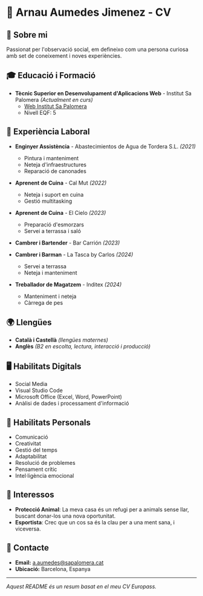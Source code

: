 # 📄 Arnau Aumedes Jimenez - CV

## 📝 Sobre mi
Passionat per l'observació social, em defineixo com una persona curiosa amb set de coneixement i noves experiències.

## 🎓 Educació i Formació
- **Tècnic Superior en Desenvolupament d'Aplicacions Web** - Institut Sa Palomera *(Actualment en curs)*  
  - [Web Institut Sa Palomera](https://www.sapalomera.cat)
  - Nivell EQF: 5

## 💼 Experiència Laboral
- **Enginyer Assistència** - Abastecimientos de Agua de Tordera S.L. *(2021)*
  - Pintura i manteniment
  - Neteja d'infraestructures
  - Reparació de canonades

- **Aprenent de Cuina** - Cal Mut *(2022)*
  - Neteja i suport en cuina
  - Gestió multitasking

- **Aprenent de Cuina** - El Cielo *(2023)*
  - Preparació d'esmorzars
  - Servei a terrassa i saló

- **Cambrer i Bartender** - Bar Carrión *(2023)*

- **Cambrer i Barman** - La Tasca by Carlos *(2024)*
  - Servei a terrassa
  - Neteja i manteniment

- **Treballador de Magatzem** - Inditex *(2024)*
  - Manteniment i neteja
  - Càrrega de pes

## 🌍 Llengües
- **Català i Castellà** *(llengües maternes)*
- **Anglès** *(B2 en escolta, lectura, interacció i producció)*

## 🖥️ Habilitats Digitals
- Social Media
- Visual Studio Code
- Microsoft Office (Excel, Word, PowerPoint)
- Anàlisi de dades i processament d'informació

## 🚀 Habilitats Personals
- Comunicació
- Creativitat
- Gestió del temps
- Adaptabilitat
- Resolució de problemes
- Pensament crític
- Intel·ligència emocional

## 🎯 Interessos
- **Protecció Animal**: La meva casa és un refugi per a animals sense llar, buscant donar-los una nova oportunitat.
- **Esportista**: Crec que un cos sa és la clau per a una ment sana, i viceversa.

## 📩 Contacte
- **Email:** [a.aumedes@sapalomera.cat](mailto:a.aumedes@sapalomera.cat)
- **Ubicació:** Barcelona, Espanya

---
*Aquest README és un resum basat en el meu CV Europass.*

